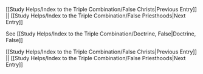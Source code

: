 [[Study Helps/Index to the Triple Combination/False Christs|Previous Entry]]  ||  [[Study Helps/Index to the Triple Combination/False Priesthoods|Next Entry]]

 See [[Study Helps/Index to the Triple Combination/Doctrine, False|Doctrine, False]]

[[Study Helps/Index to the Triple Combination/False Christs|Previous Entry]]  ||  [[Study Helps/Index to the Triple Combination/False Priesthoods|Next Entry]]